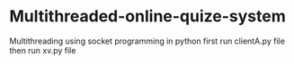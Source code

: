 # Multithreaded-online-quize-system
Multithreading using socket programming in python
first run clientA.py file then run xv.py file
